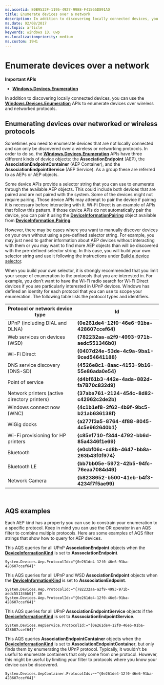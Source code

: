 ```yaml
---
ms.assetid: E0B9532F-1195-4927-99BE-F41565D891AD
title: Enumerate devices over a network
description: In addition to discovering locally connected devices, you can use the Windows.Devices.Enumeration APIs to enumerate devices over wireless and networked protocols.
ms.date: 02/08/2017
ms.topic: article
keywords: windows 10, uwp
ms.localizationpriority: medium
ms.custom: 19H1
---
```

# Enumerate devices over a network



**Important APIs**

- [**Windows.Devices.Enumeration**](https://docs.microsoft.com/en-us/uwp/api/Windows.Devices.Enumeration)

In addition to discovering locally connected devices, you can use the [**Windows.Devices.Enumeration**](https://msdn.microsoft.com/library/windows/apps/BR225459) APIs to enumerate devices over wireless and networked protocols.

## Enumerating devices over networked or wireless protocols

Sometimes you need to enumerate devices that are not locally connected and can only be discovered over a wireless or networking protocols. In order to do so, the [**Windows.Devices.Enumeration**](https://msdn.microsoft.com/library/windows/apps/BR225459) APIs have three different kinds of device objects: the **AssociationEndpoint** (AEP), the **AssociationEndpointContainer** (AEP Container), and the **AssociationEndpointService** (AEP Service). As a group these are referred to as AEPs or AEP objects.

Some device APIs provide a selector string that you can use to enumerate through the available AEP objects. This could include both devices that are paired and are not paired with the system. Some of the devices might not require pairing. Those device APIs may attempt to pair the device if pairing it is necessary before interacting with it. Wi-Fi Direct is an example of APIs that follow this pattern. If those device APIs do not automatically pair the device, you can pair it using the [**DeviceInformationPairing**](https://msdn.microsoft.com/library/windows/apps/Mt168396) object available from [**DeviceInformation.Pairing**](https://msdn.microsoft.com/library/windows/apps/Dn705960).

However, there may be cases where you want to manually discover devices on your own without using a pre-defined selector string. For example, you may just need to gather information about AEP devices without interacting with them or you may want to find more AEP objects than will be discovered with the pre-defined selector string. In this case, you will build your own selector string and use it following the instructions under [Build a device selector](build-a-device-selector.md).

When you build your own selector, it is strongly recommended that you limit your scope of enumeration to the protocols that you are interested in. For example, you don't want to have the Wi-Fi radio search for Wi-Fi Direct devices if you are particularly interested in UPnP devices. Windows has defined an identity for each protocol that you can use to scope your enumeration. The following table lists the protocol types and identifiers.

| Protocol or network device type              | Id                                         |
|----------------------------------------------|--------------------------------------------|
| UPnP (including DIAL and DLNA)               | **{0e261de4-12f0-46e6-91ba-428607ccef64}** |
| Web services on devices (WSD)                | **{782232aa-a2f9-4993-971b-aedc551346b0}** |
| Wi-Fi Direct                                 | **{0407d24e-53de-4c9a-9ba1-9ced54641188}** |
| DNS service discovery (DNS-SD)               | **{4526e8c1-8aac-4153-9b16-55e86ada0e54}** |
| Point of service                             | **{d4bf61b3-442e-4ada-882d-fa7B70c832d9}** |
| Network printers (active directory printers) | **{37aba761-2124-454c-8d82-c42962c2de2b}** |
| Windows connect now (WNC)                    | **{4c1b1ef8-2f62-4b9f-9bc5-b21ab636138f}** |
| WiGig docks                                  | **{a277f3a5-8764-4f88-8045-4c5e962640b1}** |
| Wi-Fi provisioning for HP printers           | **{c85ef710-f344-4792-bb6d-85a4346f1e69}** |
| Bluetooth                                    | **{e0cbf06c-cd8b-4647-bb8a-263b43f0f974}** |
| Bluetooth LE                                 | **{bb7bb05e-5972-42b5-94fc-76eaa7084d49}** |
| Network Camera                               | **{b8238652-b500-41eb-b4f3-4234f7f5ae99}** |

 

## AQS examples

Each AEP kind has a property you can use to constrain your enumeration to a specific protocol. Keep in mind you can use the OR operator in an AQS filter to combine multiple protocols. Here are some examples of AQS filter strings that show how to query for AEP devices.

This AQS queries for all UPnP **AssociationEndpoint** objects when the [**DeviceInformationKind**](https://msdn.microsoft.com/library/windows/apps/Dn948991) is set to **AsssociationEndpoint**.

``` syntax
System.Devices.Aep.ProtocolId:="{0e261de4-12f0-46e6-91ba-428607ccef64}"
```

This AQS queries for all UPnP and WSD **AssociationEndpoint** objects when the [**DeviceInformationKind**](https://msdn.microsoft.com/library/windows/apps/Dn948991) is set to **AsssociationEndpoint**.

``` syntax
System.Devices.Aep.ProtocolId:="{782232aa-a2f9-4993-971b-aedc551346b0}" OR
System.Devices.Aep.ProtocolId:="{0e261de4-12f0-46e6-91ba-428607ccef64}"
```

This AQS queries for all UPnP **AssociationEndpointService** objects if the [**DeviceInformationKind**](https://msdn.microsoft.com/library/windows/apps/Dn948991) is set to **AsssociationEndpointService**.

``` syntax
System.Devices.AepService.ProtocolId:="{0e261de4-12f0-46e6-91ba-428607ccef64}"
```

This AQS queries **AssociationEndpointContainer** objects when the [**DeviceInformationKind**](https://msdn.microsoft.com/library/windows/apps/Dn948991) is set to **AssociationEndpointContainer**, but only finds them by enumerating the UPnP protocol. Typically, it wouldn't be useful to enumerate containers that only come from one protocol. However, this might be useful by limiting your filter to protocols where you know your device can be discovered.

``` syntax
System.Devices.AepContainer.ProtocolIds:~~"{0e261de4-12f0-46e6-91ba-428607ccef64}"
```

 

 
